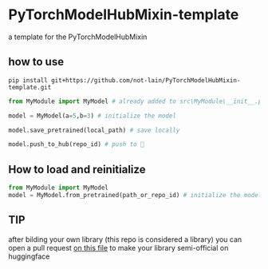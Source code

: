 # PyTorchModelHubMixin-template

a template for the PyTorchModelHubMixin

## how to use

```
pip install git+https://github.com/not-lain/PyTorchModelHubMixin-template.git
```

```python
from MyModule import MyModel # already added to src\MyModule\__init__.py

model = MyModel(a=5,b=3) # initialize the model

model.save_pretrained(local_path) # save locally

model.push_to_hub(repo_id) # push to 🤗
```

## How to load and reinitialize

```python
from MyModule import MyModel
model = MyModel.from_pretrained(path_or_repo_id) # initialize the model and inject the weights
```

## TIP 
after bilding your own library (this repo is considered a library) you can open a pull request [on this file](https://github.com/huggingface/huggingface.js/blob/main/packages/tasks/src/model-libraries.ts) to make your library semi-official on huggingface
